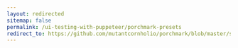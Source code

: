 ```yaml
---
layout: redirected
sitemap: false
permalink: /ui-testing-with-puppeteer/porchmark-presets
redirect_to: https://github.com/mutantcornholio/porchmark/blob/master/src/lib/puppeteer/networkPresets.ts
---
```


